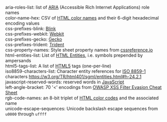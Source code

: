 aria-roles-list: list of [ARIA](https://w3.org/WAI/intro/aria) (Accessible Rich Internet Applications) role names  
color-name-hex: CSV of [HTML color names](https://wikipedia.org/wiki/Web_colors#HTML_color_names) and their 6-digit hexadecimal encoding values  
css-prefixes-blink: [Blink](https://peter.sh/experiments/vendor-prefixed-css-property-overview)  
css-prefixes-webkit: [Webkit](https://peter.sh/experiments/vendor-prefixed-css-property-overview)  
css-prefixes-gecko: [Gecko](https://peter.sh/experiments/vendor-prefixed-css-property-overview)  
css-prefixes-trident: [Trident](https://peter.sh/experiments/vendor-prefixed-css-property-overview)  
css-property-names: Style sheet property names from [cssreference.io](https://cssreference.io)  
html-entities-list: List of [HTML Entities](https://wikipedia.org/wiki/List_of_XML_and_HTML_character_entity_references#Character_entity_references_in_HTML), i.e. symbols prepended by ampersands  
html5-tags-list: A list of [HTML5](https://wikipedia.org/wiki/HTML5) tags (one-per-line)  
iso8859-characters-list: Character entity references for [ISO 8859-1](https://wikipedia.org/wiki/ISO/IEC_8859-1) characters <https://w3.org/TR/html401/sgml/entities.html#h-24.2.1>  
javascript-reserved-words: reserved words in [JavaScript](https://wikipedia.org/wiki/JavaScript)  
left-angle-bracket: 70 '<' encodings from [OWASP XSS Filter Evasion Cheat Sheet](https://www.owasp.org/index.php/XSS_Filter_Evasion_Cheat_Sheet)  
rgb-code-names: an 8-bit triplet of [HTML color codes](https://htmlcolorcodes.com) and the associated name  
unicode-escape-sequences: Unicode backslash escape sequences from `u0000` through `uffff`  
